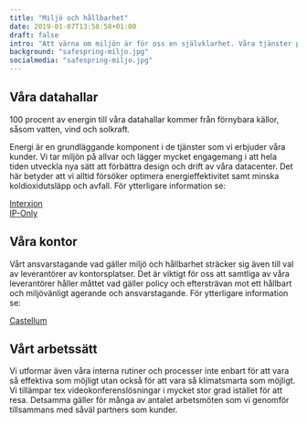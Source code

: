 ```yaml
---
title: "Miljö och hållbarhet"
date: 2019-01-07T13:58:58+01:00
draft: false
intro: "Att värna om miljön är för oss en självklarhet. Våra tjänster produceras i miljöeffektiva datahallar och vi har ett hållbart arbetssätt."
background: "safespring-miljo.jpg"
socialmedia: "safespring-miljo.jpg"
---
```

## Våra datahallar
100 procent av energin till våra datahallar kommer från förnybara källor, såsom vatten, vind och solkraft.

Energi är en grundläggande komponent i de tjänster som vi erbjuder våra kunder. Vi tar miljön på allvar och lägger mycket engagemang i att hela tiden utveckla nya sätt att förbättra design och drift av våra datacenter. Det här betyder att vi alltid försöker optimera energieffektivitet samt minska koldioxidutsläpp och avfall. För ytterligare information	se:

<a href="https://www.interxion.com/se/varfor-interxion/hallbarhet" id="text-button">Interxion</a><br>
<a href="https://www.ip-only.se/om/hallbarhet/" id="text-button">IP-Only</a>

## Våra kontor
Vårt ansvarstagande vad gäller miljö och hållbarhet sträcker sig även till val av leverantörer av kontorsplatser. Det är viktigt för oss att samtliga av våra leverantörer håller måttet vad gäller policy och eftersträvan mot ett hållbart och miljövänligt agerande och ansvarstagande. För ytterligare information se:

<a href="https://www.castellum.se/om-castellum/hallbarhet/" id="text-button">Castellum</a>

## Vårt arbetssätt
Vi utformar även våra interna rutiner och processer inte enbart för att vara så effektiva som möjligt utan också för att vara så klimatsmarta som möjligt. Vi tillämpar tex videokonferenslösningar i mycket stor grad istället för att resa. Detsamma gäller för många av antalet arbetsmöten som vi genomför tillsammans med såväl partners som kunder.
